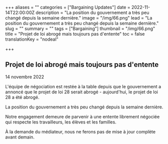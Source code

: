 +++
aliases = ""
categories = ["Bargaining Updates"]
date = 2022-11-14T22:00:00Z
description = "La position du gouvernement a très peu changé depuis la semaine dernière."
image = "/img/66.png"
lead = "La position du gouvernement a très peu changé depuis la semaine dernière."
slug = ""
summary = ""
tags = ["Bargaining"]
thumbnail = "/img/66.png"
title = "Projet de loi abrogé mais toujours pas d'entente"
toc = false
translationKey = "nodeal"

+++
## Projet de loi abrogé mais toujours pas d'entente

14 novembre 2022

L'équipe de négociation est restée à la table depuis que le gouvernement a annoncé que le projet de loi 28 serait abrogé - aujourd'hui, le projet de loi 28 a été abrogé.

La position du gouvernement a très peu changé depuis la semaine dernière.

Notre engagement demeure de parvenir à une entente librement négociée qui respecte les travailleurs, les élèves et les familles.

À la demande du médiateur, nous ne ferons pas de mise à jour complète avant demain.